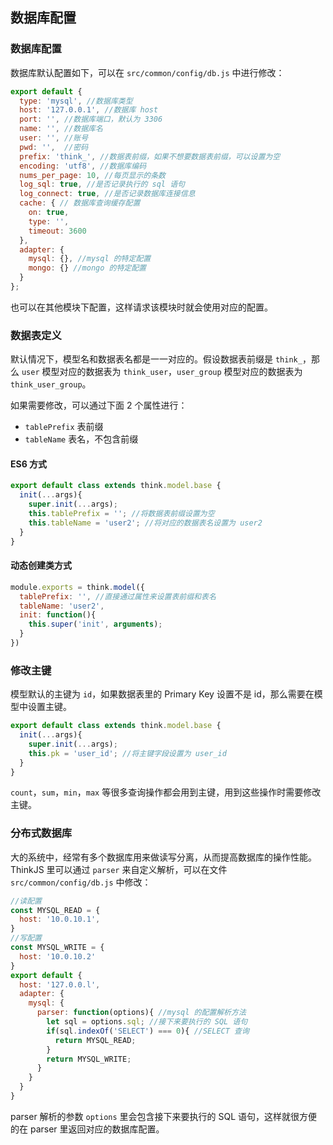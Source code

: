 ## 数据库配置

### 数据库配置

数据库默认配置如下，可以在 `src/common/config/db.js` 中进行修改：

```js
export default {
  type: 'mysql', //数据库类型
  host: '127.0.0.1', //数据库 host
  port: '', //数据库端口，默认为 3306
  name: '', //数据库名
  user: '', //账号
  pwd: '',  //密码
  prefix: 'think_', //数据表前缀，如果不想要数据表前缀，可以设置为空
  encoding: 'utf8', //数据库编码
  nums_per_page: 10, //每页显示的条数
  log_sql: true, //是否记录执行的 sql 语句
  log_connect: true, //是否记录数据库连接信息
  cache: { // 数据库查询缓存配置
    on: true,
    type: '',
    timeout: 3600
  },
  adapter: {
    mysql: {}, //mysql 的特定配置
    mongo: {} //mongo 的特定配置
  }
};
```

也可以在其他模块下配置，这样请求该模块时就会使用对应的配置。

### 数据表定义

默认情况下，模型名和数据表名都是一一对应的。假设数据表前缀是 `think_`，那么 `user` 模型对应的数据表为 `think_user`，`user_group` 模型对应的数据表为 `think_user_group`。

如果需要修改，可以通过下面 2 个属性进行：

* `tablePrefix` 表前缀
* `tableName` 表名，不包含前缀

#### ES6 方式

```js
export default class extends think.model.base {
  init(...args){
    super.init(...args);
    this.tablePrefix = ''; //将数据表前缀设置为空
    this.tableName = 'user2'; //将对应的数据表名设置为 user2
  }
}
```

#### 动态创建类方式

```js
module.exports = think.model({
  tablePrefix: '', //直接通过属性来设置表前缀和表名
  tableName: 'user2',
  init: function(){
    this.super('init', arguments);
  }
})
```

### 修改主键

模型默认的主键为 `id`，如果数据表里的 Primary Key 设置不是 id，那么需要在模型中设置主键。

```js
export default class extends think.model.base {
  init(...args){
    super.init(...args);
    this.pk = 'user_id'; //将主键字段设置为 user_id
  }
}
```

`count`，`sum`，`min`，`max` 等很多查询操作都会用到主键，用到这些操作时需要修改主键。



### 分布式数据库

大的系统中，经常有多个数据库用来做读写分离，从而提高数据库的操作性能。ThinkJS 里可以通过 `parser` 来自定义解析，可以在文件 `src/common/config/db.js` 中修改：

```js
//读配置
const MYSQL_READ = {
  host: '10.0.10.1',
}
//写配置
const MYSQL_WRITE = {
  host: '10.0.10.2'
}
export default {
  host: '127.0.0.l',
  adapter: {
    mysql: { 
      parser: function(options){ //mysql 的配置解析方法
        let sql = options.sql; //接下来要执行的 SQL 语句
        if(sql.indexOf('SELECT') === 0){ //SELECT 查询
          return MYSQL_READ;
        }
        return MYSQL_WRITE;
      }
    }
  }
}
```
parser 解析的参数 `options` 里会包含接下来要执行的 SQL 语句，这样就很方便的在 parser 里返回对应的数据库配置。
